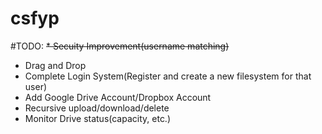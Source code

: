 # csfyp

#TODO:
~~* Secuity Improvement(username matching)~~
* Drag and Drop
* Complete Login System(Register and create a new filesystem for that user)
* Add Google Drive Account/Dropbox Account
* Recursive upload/download/delete
* Monitor Drive status(capacity, etc.)
